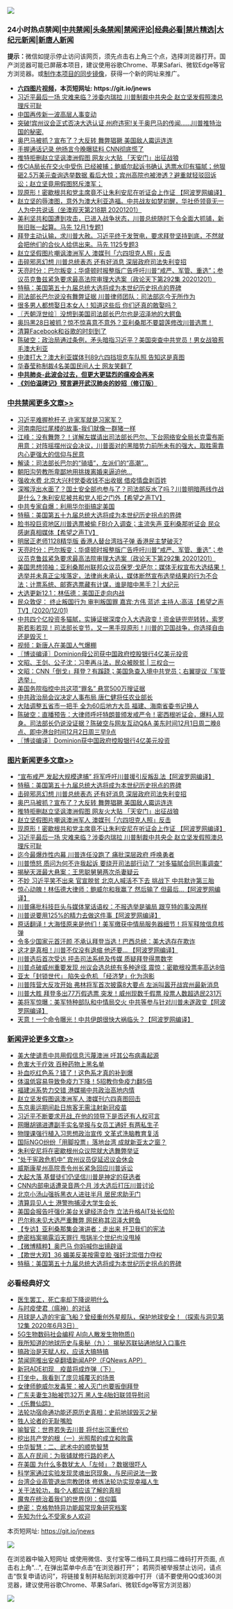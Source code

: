 ![](https://raw.githubusercontent.com/fqnews/bnews/master/64photo/fqnews-qr.jpg)

<div id="tt">
<h3>24小时热点禁闻|<a href="#%E4%B8%AD%E5%85%B1%E7%A6%81%E9%97%BB%E6%9B%B4%E5%A4%9A%E6%96%87%E7%AB%A0">中共禁闻</a>|<a href="#%E5%9B%BE%E7%89%87%E6%96%B0%E9%97%BB%E6%9B%B4%E5%A4%9A%E6%96%87%E7%AB%A0">头条禁闻</a>|<a href="#%E6%96%B0%E9%97%BB%E8%AF%84%E8%AE%BA%E6%9B%B4%E5%A4%9A%E6%96%87%E7%AB%A0">禁闻评论|<a href="#%E5%BF%85%E7%9C%8B%E7%BB%8F%E5%85%B8%E5%A5%BD%E6%96%87">经典必看|<a href="/video.md#%E7%A6%81%E7%89%87%E7%B2%BE%E9%80%89">禁片精选</a>|<a href="https://github.com/fqnews/djy/blob/master/gb/nf1351518.md#1">大纪元新闻</a>|<a href="https://github.com/fqnews/ntdtv/blob/master/gb/prog204.md#1">新唐人新闻</a></h3>
<div><b>提示：</b>微信如提示停止访问该网页，须先点击右上角三个点，选择浏览器打开。国产浏览器可能已屏蔽本项目，建议使用谷歌Chrome、苹果Safari、微软Edge等官方浏览器。或<a href="https://github.com/fqnews/bnews/blob/master/%E5%88%B6%E4%BD%9Cgit%E7%A6%81%E9%97%BB%E9%95%9C%E5%83%8F.md">制作本项目的同步镜像</a>，获得一个新的网址来推广。</div>
<ul>
<li><b><a href="http://d1.bdrive.tk/64.mp4" target="_blank">六四图片视频</a>，本页短网址: https://git.io/jnews</b></li>
<li><a href="/topimagenews/20201201/1440232.md">习近平最后一场 灾难来临？涉委内瑞拉 川普制裁中共央企 赵立坚发假照澳总理斥可耻</a></li>
<li><a href="/headline/20201201/1440213.md">中国再传新一波高层人事变动</a></li>
<li><a href="/bannedvideo/20201201/1440250.md">突破!宾州议会正式否决大选认证,州府违宪!关于奥巴马的传闻……川普推特治国的秘密.</a></li>
<li><a href="/topimagenews/20201202/1440425.md">奥巴马被抓？宣布了？大反转 舞弊猖獗 美国敌人霉运连连</a></li>
<li><a href="/cnnews/20201202/1440520.md">手握通话记录 他扬言今晚曝猛料 CNN彻底慌了</a></li>
<li><a href="/topimagenews/20201202/1440424.md">推特拒删赵立坚讽澳洲假图 网友火大贴 「天安门」出征战狼</a></li>
<li><a href="/bannedvideo/20201201/1440244.md">传CIA局长在交火中受伤 已经被捕；鲍威尔起诉书确认 选票水印有猫腻；他狠砸2.5万美元查询选举数据 看后大惊；宾州高院也被渗透？避重就轻驳回诉讼；赵立坚竟用假图怒斥澳军；</a></li>
<li><a href="/topimagenews/20201201/1440268.md">现原形！密歇根共和党主席竟不让朱利安尼在听证会上作证 【阿波罗网编译】</a></li>
<li><a href="/cbnews/20201201/1440257.md">赵立坚的辱澳图，意外为澳大利亚造福。中共战友如梦初醒，华社侨领竟无一人为中共说话（坐澳观天第218期 20201201）</a></li>
<li><a href="/bannedvideo/20201201/1440340.md">美利坚共和国遭到攻击，已进入战争状态，川普总统随时下令全面大抓铺，新账旧账一起算。马先  12月1专题1</a></li>
<li><a href="/bannedvideo/20201202/1440516.md">拜登主动认输，求川普大赦。习近平终于发贺电，要求拜登坚持到底，不然就会把他们的合伙人给供出来。马先 1125专题3</a></li>
<li><a href="/topimagenews/20201202/1440414.md">赵立坚假图片嘲讽澳洲军人 澳媒刊「六四坦克人照」反击</a></li>
<li><a href="/topimagenews/20201202/1440468.md">击碎邪恶幻想 川普总统表态 还有好消息 深层政府司法失利变招</a></li>
<li><a href="/cbnews/20201202/1440641.md">天亮时分：巴尔叛变；华盛顿时报整版广告呼吁川普“戒严、军管、重选”；参议员克鲁兹紧急要求最高法院审理大选案（政论天下第292集 20201201）</a></li>
<li><a href="/comments/20201202/1440697.md">特稿：美国第五十九届总统大选将成为本世纪历史拐点的界碑</a></li>
<li><a href="/cnnews/20201202/1440498.md">司法部长巴尔说没有舞弊证据 川普律师团队：司法部迄今无所作为</a></li>
<li><a href="/funmedia/20201202/1440583.md">很多男人都想娶日本女人！知道这些后 你们还真的敢娶吗？</a></li>
<li><a href="/ssgc/20201202/1440502.md">〖兲朝浮世绘〗没想到美国司法部长巴尔也是沼泽地的大鳄鱼</a></li>
<li><a href="/bannedvideo/20201201/1440236.md">奥玛黑28日被抓？惊不惊喜意不意外？亚利桑那不要碧莲修改川普选票！</a></li>
<li><a href="/cnnews/20201201/1440223.md">清算Facebook和谷歌的时刻到了</a></li>
<li><a href="/cbnews/20201201/1440252.md">陈破空：政治局通过条例，矛头暗指习近平？美国突查中共党员！男女战狼惹毛澳大利亚</a></li>
<li><a href="/headline/20201202/1440374.md">中澳打大？澳大利亚媒体刊89六四挡坦克车队照 告知这是真图</a></li>
<li><a href="/cnnews/20201202/1440460.md">华春莹称制裁4名美国民间人士 网友笑翻了</a></li>
<li><b><a href="/comments/20200211/1275071.md" target="_blank">中共肺炎-此波会过去，但更大更猛烈的瘟疫会再来</a></b></li>
<li><b><a href="/comments/20200207/1272816.md" target="_blank">《刘伯温碑记》预言避开武汉肺炎的妙招（修订版）</a></b></li>
</ul>
</div>

<div class="catlist">
<h3><a href="/cbnews/" target="_blank">中共禁闻</a><span><a href="/cbnews/" target="_blank" rel="nofollow">更多文章>></a></span></h3>
<ul>
<li><a href="/cbnews/20201202/1440837.md" target="_blank">习近平难握枪杆子 许家军就是习家军？</a></li>
<li><a href="/cbnews/20201202/1440613.md" target="_blank">河南南阳烂尾楼的故事-我们就像一群猪一样</a></li>
<li><a href="/cbnews/20201202/1440805.md" target="_blank">江峰：没有舞弊？！详解左媒请出司法部长巴尔、下台网络安全局长克雷布斯用意：对阵摇摆州议会决议，川普面对的黑暗势力前所未有的强大，取胜需靠内心更强大的信仰与民意</a></li>
<li><a href="/cbnews/20201202/1440772.md" target="_blank">解读：司法部长巴尔的“骑墙”，左派们的“高潮”…</a></li>
<li><a href="/cbnews/20201202/1440785.md" target="_blank">朝阳沟劳教所卑鄙地用挑拨离婚来逼迫他…</a></li>
<li><a href="/cbnews/20201202/1440774.md" target="_blank">强收水费 北京大兴村党委收钱不出收据 借疫情盘剥百姓</a></li>
<li><a href="/cbnews/20201202/1440762.md" target="_blank">深喉浮出水面了？国土安全部也参与了？司法部反水了吗？川普明暗两线作战是什么？朱利安尼被共和党人拒之门外【希望之声TV】</a></li>
<li><a href="/cbnews/20201202/1440704.md" target="_blank">中共专家自爆：利用华尔街搞定美国</a></li>
<li><a href="/comments/20201202/1440697.md" target="_blank">特稿：美国第五十九届总统大选将成为本世纪历史拐点的界碑</a></li>
<li><a href="/cbnews/20201202/1440667.md" target="_blank">脸书投巨资地区川普选票被偷 FBI介入调查；主流失声 亚利桑那听证会 民众感谢真相媒体【希望之声TV】</a></li>
<li><a href="/cbnews/20201202/1440666.md" target="_blank">明居正老师1128精华版  香港人替台湾挡子弹 香港民主梦破灭?</a></li>
<li><a href="/cbnews/20201202/1440641.md" target="_blank">天亮时分：巴尔叛变；华盛顿时报整版广告呼吁川普“戒严、军管、重选”；参议员克鲁兹紧急要求最高法院审理大选案（政论天下第292集 20201201）</a></li>
<li><a href="/cbnews/20201202/1440640.md" target="_blank">美国思想领袖：亚利桑那州联邦众议员保罗·戈萨尔：媒体无权宣布大选结果！选举并未真正尘埃落定，法律尚未承认，媒体断然宣布选举结果的行为不合法；计票系统、邮寄选票藏有计谋，谁是暗中黑手？| 大纪元</a></li>
<li><a href="/cbnews/20201202/1440636.md" target="_blank">大选更新12.1：林伍德：美国正走向内战</a></li>
<li><a href="/cbnews/20201202/1440605.md" target="_blank">民众敦促： 终止叛国行为  审判叛国罪 嘉宾:方伟 蓝述 主持人:高洁【希望之声TV】(2020/12/01)</a></li>
<li><a href="/cbnews/20201202/1440602.md" target="_blank">中共四个亿投资多猫腻，实锤证据深度介入大选政变！资金链兜兜转转，索罗斯若影若现！司法部长变节，又一黑手现原形！川普的卫国战争，你选择自由还是毁灭！</a></li>
<li><a href="/cbnews/20201202/1440598.md" target="_blank">视频：新唐人在美国人气爆棚</a></li>
<li><a href="/cbnews/20201202/1440595.md" target="_blank">〖博谈编译〗Dominion母公司获中国政府控股银行4亿美元投资</a></li>
<li><a href="/cbnews/20201202/1440578.md" target="_blank">文昭、王剑、公子沈：习李再斗法，民众被脱贫 | 三权合一</a></li>
<li><a href="/cbnews/20201202/1440579.md" target="_blank">文昭：CNN「倒戈」拜登？有蹊跷；美国急查入境中共党员；右翼提议「军管选举」</a></li>
<li><a href="/cbnews/20201202/1440528.md" target="_blank">美国务院指控中共这项“罪名” 悬赏500万搜证据</a></li>
<li><a href="/cbnews/20201202/1440527.md" target="_blank">中共政治局会议决定人事布局 唐仁健将任农业部长</a></li>
<li><a href="/cbnews/20201202/1440526.md" target="_blank">大陆调整五省市一把手 全为60后地方大员 福建、海南省委书记换人</a></li>
<li><a href="/cbnews/20201202/1440509.md" target="_blank">陈破空：直播预告：大律师呼吁特朗普颁发戒严令！密西根听证会，爆料人现身。司法部长仍说没证据？陈破空与网友互动Q&amp;A 美东时间12月1日周二晚8点、即中港台时间12月2日周三早9点</a></li>
<li><a href="/cbnews/20201202/1440504.md" target="_blank">〖博谈编译〗Dominion获中国政府控股银行4亿美元投资</a></li>

</ul>
</div>
<div class="catlist">
<h3><a href="/topimagenews/" target="_blank">图片新闻</a><span><a href="/topimagenews/" target="_blank" rel="nofollow">更多文章>></a></span></h3>
<ul>
<li><a href="/topimagenews/20201202/1440808.md" target="_blank">“宣布戒严 发起大规模逮捕&#8221; 将军呼吁川普援引反叛乱法【阿波罗网编译】</a></li>
<li><a href="/comments/20201202/1440697.md" target="_blank">特稿：美国第五十九届总统大选将成为本世纪历史拐点的界碑</a></li>
<li><a href="/topimagenews/20201202/1440468.md" target="_blank">击碎邪恶幻想 川普总统表态 还有好消息 深层政府司法失利变招</a></li>
<li><a href="/topimagenews/20201202/1440425.md" target="_blank">奥巴马被抓？宣布了？大反转 舞弊猖獗 美国敌人霉运连连</a></li>
<li><a href="/topimagenews/20201202/1440424.md" target="_blank">推特拒删赵立坚讽澳洲假图 网友火大贴 「天安门」出征战狼</a></li>
<li><a href="/topimagenews/20201202/1440414.md" target="_blank">赵立坚假图片嘲讽澳洲军人 澳媒刊「六四坦克人照」反击</a></li>
<li><a href="/topimagenews/20201201/1440268.md" target="_blank">现原形！密歇根共和党主席竟不让朱利安尼在听证会上作证 【阿波罗网编译】</a></li>
<li><a href="/topimagenews/20201201/1440232.md" target="_blank">习近平最后一场 灾难来临？涉委内瑞拉 川普制裁中共央企 赵立坚发假照澳总理斥可耻</a></li>
<li><a href="/topimagenews/20201201/1439781.md" target="_blank">迄今最爆炸性内幕 川普连任没跑了 痛批深层政府 呼唤勇者</a></li>
<li><a href="/topimagenews/20201201/1439743.md" target="_blank">川普愤怒 质问为何不许我起诉 要绕开司法部行动了 “对多猫腻合同刑事调查”</a></li>
<li><a href="/topimagenews/20201201/1439730.md" target="_blank">揭秘天涯最大悬案：王思聪舅舅两次杀妻疑云</a></li>
<li><a href="/topimagenews/20201130/1439615.md" target="_blank">不妙 习近平笑不出来 官宣脱贫 北京人喊活不下去 挑战下 中共默许第三胎</a></li>
<li><a href="/topimagenews/20201130/1439556.md" target="_blank">惊心动魄！林伍德大律师：鲍威尔和我赢了 然后输了 但最后&#8230;【阿波罗网编译】</a></li>
<li><a href="/topimagenews/20201130/1439512.md" target="_blank">川普痛批科技巨头与媒体掌话语权：不报选举是骗局 跟亨特的事没两样</a></li>
<li><a href="/topimagenews/20201130/1439486.md" target="_blank">川普说要用125%的精力去做这件事【阿波罗网编译】</a></li>
<li><a href="/comments/20201130/1439481.md" target="_blank">原话翻译！大海怪原来是他们！美军缴获中情局服务器细节！将军释放信息核弹</a></li>
<li><a href="/topimagenews/20201130/1439454.md" target="_blank">令多少国家元首汗颜 不承认拜登当选！巴西总统：美大选存在欺诈</a></li>
<li><a href="/topimagenews/20201130/1439362.md" target="_blank">这才是真相！川普不仅没有退缩 他还要… 【阿波罗网编译】</a></li>
<li><a href="/topimagenews/20201130/1439300.md" target="_blank">川普选后首次受访 抨击司法系统及传媒 质疑拜登得票数字</a></li>
<li><a href="/topimagenews/20201130/1439290.md" target="_blank">川普点破威州重要发现 州议会选总统有多种途径 震惊：密歇根投票率高达8倍</a></li>
<li><a href="/topimagenews/20201130/1439271.md" target="_blank">亚太「封锁世代」 陷失业危机 「经济梦」化为泡影</a></li>
<li><a href="/topimagenews/20201130/1439243.md" target="_blank">川普阵营大反攻开始 弗林将军首次披露8大要点 左派叫嚣开战宾州最新消息</a></li>
<li><a href="/topimagenews/20201129/1439209.md" target="_blank">川普大胜 拜登多出77万假选票 突发！威州现数千假票 投票人数超选民231万</a></li>
<li><a href="/topimagenews/20201129/1439098.md" target="_blank">美将军惊曝：美军特种部队和中情局交火 中共等参与针对川普未遂政变【阿波罗网编译】</a></li>
<li><a href="/topimagenews/20201129/1439062.md" target="_blank">天意！一个命令曝光！中共伊朗很快大祸临头？【阿波罗网编译】</a></li>

</ul>
</div>
<div class="catlist">
<h3><a href="/comments/" target="_blank">新闻评论</a><span><a href="/comments/" target="_blank" rel="nofollow">更多文章>></a></span></h3>
<ul>
<li><a href="/comments/20201202/1440841.md" target="_blank">美大使谴责中共用假信息污蔑澳洲 吁其公布病毒起源</a></li>
<li><a href="/comments/20201202/1440840.md" target="_blank">危害大于疗效 百种药物上黑名单</a></li>
<li><a href="/comments/20201202/1440839.md" target="_blank">补血吃红色系？错了！这色系才真的补到爆</a></li>
<li><a href="/comments/20201202/1440838.md" target="_blank">体温低容易导致免疫力下降！5招教你免疫力翻5倍</a></li>
<li><a href="/comments/20201202/1440834.md" target="_blank">福建派系势力交错 港媒揭中共政治高地内情</a></li>
<li><a href="/comments/20201202/1440833.md" target="_blank">赵立坚发假图讽澳洲军人 澳媒刊六四真图回击</a></li>
<li><a href="/comments/20201202/1440832.md" target="_blank">东京奥运期间赴日旅客无需注射新冠疫苗</a></li>
<li><a href="/comments/20201202/1440830.md" target="_blank">习近平不断要求开战_在他的领导下是否还有人权可言</a></li>
<li><a href="/comments/20201202/1440823.md" target="_blank">网曝胡锡进遭副手实名举报与女员工通奸 有两私生子</a></li>
<li><a href="/comments/20201202/1440801.md" target="_blank">物理课强行植入习思想政治宣传 文革式洗脑教育复活</a></li>
<li><a href="/comments/20201202/1440800.md" target="_blank">国际NGO纷纷「用脚投票」落地台湾 成就新亚太之窗？</a></li>
<li><a href="/comments/20201202/1440783.md" target="_blank">朱利安尼将在密歇根州众议院就大选舞弊举证</a></li>
<li><a href="/comments/20201202/1440782.md" target="_blank">“处于宪政危机中” 宾州议员促延迟议会休会</a></li>
<li><a href="/comments/20201202/1440781.md" target="_blank">威斯康星州高院责令州长紧急回应川普诉讼</a></li>
<li><a href="/comments/20201202/1440780.md" target="_blank">大起大落 基督徒们仍坚信川普是神定的获选者</a></li>
<li><a href="/comments/20201202/1440769.md" target="_blank">CNN内部电话遭录音两个月 涉大选后打压川普讨论</a></li>
<li><a href="/comments/20201202/1440750.md" target="_blank">北京小汤山强拆黑衣人进驻半月 居民求助无门</a></li>
<li><a href="/comments/20201202/1440748.md" target="_blank">清算异见人士 港警拘捕浸大学生会长 </a></li>
<li><a href="/comments/20201202/1440741.md" target="_blank">美国会报告吁强化美台关键经济合作 立法升格AIT处长位阶</a></li>
<li><a href="/comments/20201202/1440723.md" target="_blank">巴尔称未见大选严重舞弊 网民称其沼泽大鳄鱼</a></li>
<li><a href="/comments/20201202/1440722.md" target="_blank">【专访】亚利桑那集会演讲者：走出来 扞卫我们的宪法</a></li>
<li><a href="/comments/20201202/1440721.md" target="_blank">绝密档案揭露滔天罪行 甩锅半个世纪也没甩掉</a></li>
<li><a href="/comments/20201202/1440715.md" target="_blank">【微博精粹】奥巴马 你妈喊你出镜辟谣</a></li>
<li><a href="/comments/20201202/1440714.md" target="_blank">【欺世大观】36 媚美反美按需变脸 强奸沈崇借力夺权</a></li>
<li><a href="/comments/20201202/1440697.md" target="_blank">特稿：美国第五十九届总统大选将成为本世纪历史拐点的界碑</a></li>

</ul>
</div>

<div class="catlist">
<h3>必看经典好文</h3>
<ul>
<li><a href="/sohnews/20150904/445868.md" target="_blank">医生罢工，死亡率却下降说明什么</a></li>
<li><a href="/comments/20200327/1301424.md" target="_blank">与时疫使君（瘟神）的对话</a></li>
<li><a href="/comments/20200712/1359456.md" target="_blank">月球是人造的宇宙飞船？曾经重创外星舰队，保护地球安全！（探索与洞见第12集 2020年6月3日）</a></li>
<li><a href="/topimagenews/20200527/1335347.md" target="_blank">5G生物数码社会编程 AI向人散发生物物质()</a></li>
<li><a href="/topimagenews/20180325/919134.md" target="_blank">我所知道的地球历史与奥秘（九）： 揭秘苏联钻通地狱入口事件</a></li>
<li><a href="/comments/20200814/1379994.md" target="_blank">搞政治是天赋人权，应该大搞特搞</a></li>
<li><a href="/comments/20200503/1322531.md" target="_blank">禁闻网推出安卓翻墙新闻APP（FQNews APP）</a></li>
<li><a href="/headline/20200908/1392940.md" target="_blank">新冠ADE初现　疫苗将成炸弹（下）</a></li>
<li><a href="/comments/20201015/1414242.md" target="_blank">打坐中，我看到了庞贝城覆灭的场景</a></li>
<li><a href="/comments/20201123/1435422.md" target="_blank">女律师鲍威尔发毒誓：被人灭门也要扳倒拜登</a></li>
<li><a href="/cbnews/20200611/1343037.md" target="_blank">广东夫妻生3胎被罚32万 黑人生4胎妇联领导慰问</a></li>
<li><a href="/comments/20200527/783191.md" target="_blank">《乐舞仙踪》</a></li>
<li><a href="/tculture/20121025/73069.md" target="_blank">法轮功宿命通功能还原历史真相：史前地球毁灭之秘</a></li>
<li><a href="/comments/20200606/783250.md" target="_blank">牲人论者的无耻嘴脸</a></li>
<li><a href="/comments/20201111/1429066.md" target="_blank">喻智官：世界若失去川普 将付出沉重代价</a></li>
<li><a href="/comments/20200629/1352460.md" target="_blank">挖出共产党的根（一）光照帮的成立和败露</a></li>
<li><a href="/comments/20200605/783249.md" target="_blank">中华智慧：二、武术中的顺势智慧</a></li>
<li><a href="/tculture/20121023/72121.md" target="_blank">高人在民间：为我铺就修行路的老人</a></li>
<li><a href="/comments/20200427/1319933.md" target="_blank">在美国 为什么多数犹太人「左倾」？数据很吓人</a></li>
<li><a href="/comments/20200921/1400587.md" target="_blank">科学家通过实验发现灵魂出窍现象，与民间说法一致</a></li>
<li><a href="/comments/20200528/1335859.md" target="_blank">台湾企业高管退出宗教团体 修炼法轮功实现幸福人生</a></li>
<li><a href="/topimagenews/20161125/619230.md" target="_blank">关于法轮功，每个人都应该了解的真相</a></li>
<li><a href="/topimagenews/20180529/949649.md" target="_blank">魔鬼在统治着我们的世界(9)：信仰篇</a></li>
<li><a href="/comments/20200705/783265.md" target="_blank">绝密：克格勃特异功能超常现象研究档案</a></li>
<li><a href="/comments/20200620/1346848.md" target="_blank">先知为什么不受家乡人欢迎</a></li>

</ul>
</div>

本页短网址: https://git.io/jnews

![](https://raw.githubusercontent.com/fqnews/bnews/master/64photo/fqnews-qr.jpg)

在浏览器中输入短网址 或使用微信、支付宝等二维码工具扫描二维码打开页面, 点击右上角"...", 在弹出菜单中点击“在浏览器打开”； 若网页被举报禁止访问，请点击“恢复申请访问”，将链接复制并粘贴到浏览器中打开（请不要使用QQ或360浏览器，建议使用谷歌Chrome、苹果Safari、微软Edge等官方浏览器）

![](https://raw.githubusercontent.com/fqnews/bnews/master/64photo/wx.jpg)